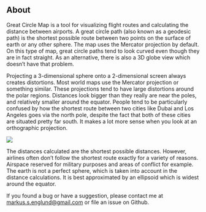 ## About

Great Circle Map is a tool for visualizing flight routes and calculating the distance
between airports. A great circle path (also known as a geodesic path) is the shortest
possible route between two points on the surface of earth or any other sphere. The map
uses the Mercator projection by default. On this type of map, great circle paths tend to
look curved even though they are in fact straight. As an alternative, there is also a 3D
globe view which doesn’t have that problem.

Projecting a 3-dimensional sphere onto a 2-dimensional screen always creates
distortions. Most world maps use the Mercator projection or something similar. These
projections tend to have large distortions around the polar regions. Distances look
bigger than they really are near the poles, and relatively smaller around the equator.
People tend to be particularly confused by how the shortest route between two cities
like Dubai and Los Angeles goes via the north pole, despite the fact that both of these
cities are situated pretty far south. It makes a lot more sense when you look at an
orthographic projection.

<img src="http://i67.tinypic.com/104gehu.jpg" />

The distances calculated are the shortest possible distances. However, airlines often don’t follow the shortest route exactly
for a variety of reasons. Airspace reserved for military purposes and areas of
conflict for example. The earth is not a perfect sphere, which is taken into account in
the distance calculations. It is best approximated by an ellipsoid which is widest
around the equator.

If you found a bug or have a suggestion, please contact me at markus.s.englund@gmail.com
or file an issue on Github.
